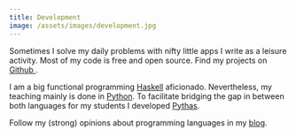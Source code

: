 ```yaml
---
title: Development
image: /assets/images/development.jpg
---
```

Sometimes I solve my daily problems with nifty little apps I write as a leisure activity.
Most of my code is free and open source. Find my projects on <a href="https://github.com/pinselimo">Github <i class="fab fa-github"></i></a>.

I am a big functional programming <a href="https://www.haskell.org/">Haskell</a> aficionado. Nevertheless, my teaching mainly is done in <a href="https://www.python.org/">Python</a>. To facilitate bridging the gap in between both languages for my students I developed <a href="https://github.com/pinselimo/Pythas">Pythas</a>.

Follow my (strong) opinions about programming languages in my <a href="/contents/blog.html">blog</a>.

